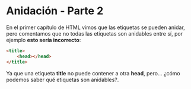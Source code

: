 # Anidación - Parte 2

En el primer capítulo de HTML vimos que las etiquetas se pueden anidar, pero comentamos que no todas las etiquetas son anidables entre sí, por ejemplo **esto sería incorrecto**:

```html
<title>
    <head></head>
</title>
```

Ya que una etiqueta **title** no puede contener a otra **head**, pero... ¿cómo podemos saber qué etiquetas son anidables?. 